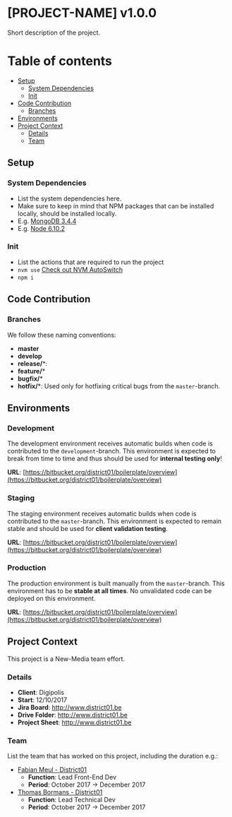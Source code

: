 # [PROJECT-NAME] v1.0.0
Short description of the project.


# Table of contents #

* [Setup](#setup)
    * [System Dependencies](#system-dependencies)
    * [Init](#init)
* [Code Contribution](#code-contribution)
    * [Branches](#branches)
* [Environments](#environments)
* [Project Context](#project-context)
    * [Details](#details)
    * [Team](#team)



## Setup

### System Dependencies
* List the system dependencies here.
* Make sure to keep in mind that NPM packages that can be installed locally, should be installed locally.
* E.g. [MongoDB 3.4.4](https://www.mongodb.com/)
* E.g. [Node 6.10.2](https://nodejs.org/en/)

### Init
* List the actions that are required to run the project
* `nvm use` [Check out NVM AutoSwitch](https://github.com/lalitkapoor/nvm-auto-switch)
* `npm i`


## Code Contribution

### Branches

We follow these naming conventions:

* **master**
* **develop**
* **release/***:
* **feature/***
* **bugfix/***
* **hotfix/***: Used only for hotfixing critical bugs from the `master`-branch.




## Environments

### Development
The development environment receives automatic builds when code is contributed to the `development`-branch. This environment is expected to break from time to time and thus should be used for **internal testing only**!

**URL**: [https://bitbucket.org/district01/boilerplate/overview](https://bitbucket.org/district01/boilerplate/overview)

### Staging
The staging environment receives automatic builds when code is contributed to the `master`-branch. This environment is expected to remain stable and should be used for **client validation testing**.

**URL**: [https://bitbucket.org/district01/boilerplate/overview](https://bitbucket.org/district01/boilerplate/overview)

### Production
The production environment is built manually from the `master`-branch. This environment has to be **stable at all times**. No unvalidated code can be deployed on this environment.

**URL**: [https://bitbucket.org/district01/boilerplate/overview](https://bitbucket.org/district01/boilerplate/overview)



## Project Context
This project is a New-Media team effort.

### Details
* **Client**: Digipolis
* **Start**: 12/10/2017
* **Jira Board**: http://www.district01.be
* **Drive Folder**: http://www.district01.be
* **Project Sheet**: http://www.district01.be

### Team
List the team that has worked on this project, including the duration e.g.:

* [Fabian Meul - District01](fabian.meul@district01.be)
    * **Function**: Lead Front-End Dev
    * **Period**: October 2017 -> December 2017
* [Thomas Bormans - District01](fabian.meul@district01.be)
    * **Function**: Lead Technical Dev
    * **Period**: October 2017 -> December 2017
